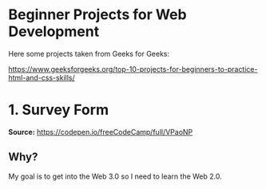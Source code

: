 # Beginner Projects for Web Development

Here some projects taken from Geeks for Geeks:

https://www.geeksforgeeks.org/top-10-projects-for-beginners-to-practice-html-and-css-skills/

# 1. Survey Form

**Source:** https://codepen.io/freeCodeCamp/full/VPaoNP

## Why?

My goal is to get into the Web 3.0 so I need to learn the Web 2.0.